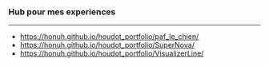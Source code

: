 ### Hub pour mes experiences
---
- https://honuh.github.io/houdot_portfolio/paf_le_chien/
- https://honuh.github.io/houdot_portfolio/SuperNova/
- https://honuh.github.io/houdot_portfolio/VisualizerLine/
